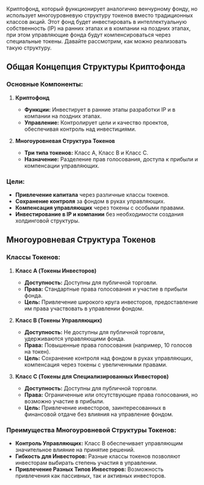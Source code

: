 Криптофонд, который функционирует аналогично венчурному фонду, но использует многоуровневую структуру токенов вместо традиционных классов акций. Этот фонд будет инвестировать в интеллектуальную собственность (IP) на ранних этапах и в компании на поздних этапах, при этом управляющие фонда будут компенсироваться через специальные токены. Давайте рассмотрим, как можно реализовать такую структуру.

## Общая Концепция Структуры Криптофонда

### Основные Компоненты:
1. **Криптофонд**
   - **Функции:** Инвестирует в ранние этапы разработки IP и в компании на поздних этапах.
   - **Управление:** Контролирует цели и качество проектов, обеспечивая контроль над инвестициями.
   
2. **Многоуровневая Структура Токенов**
   - **Три типа токенов:** Класс A, Класс B и Класс C.
   - **Назначение:** Разделение прав голосования, доступа к прибыли и компенсации управляющих.

### Цели:
- **Привлечение капитала** через различные классы токенов.
- **Сохранение контроля** за фондом в руках управляющих.
- **Компенсация управляющих** через токены с особыми правами.
- **Инвестирование в IP и компании** без необходимости создания холдинговой структуры.

## Многоуровневая Структура Токенов

### Классы Токенов:
1. **Класс A (Токены Инвесторов)**
   - **Доступность:** Доступны для публичной торговли.
   - **Права:** Стандартные права голосования и участие в прибыли фонда.
   - **Цель:** Привлечение широкого круга инвесторов, предоставление им права участвовать в управлении фондом.

2. **Класс B (Токены Управляющих)**
   - **Доступность:** Не доступны для публичной торговли, удерживаются управляющими фонда.
   - **Права:** Повышенные права голосования (например, 10 голосов на токен).
   - **Цель:** Сохранение контроля над фондом в руках управляющих, компенсация через токены с увеличенными правами.

3. **Класс C (Токены для Специализированных Инвесторов)**
   - **Доступность:** Доступны для публичной торговли.
   - **Права:** Ограниченные или отсутствующие права голосования, но возможно участие в прибыли.
   - **Цель:** Привлечение инвесторов, заинтересованных в финансовой отдаче без влияния на управление фондом.

### Преимущества Многоуровневой Структуры Токенов:
- **Контроль Управляющих:** Класс B обеспечивает управляющим значительное влияние на принятие решений.
- **Гибкость для Инвесторов:** Разные классы токенов позволяют инвесторам выбирать степень участия в управлении.
- **Привлечение Разных Типов Инвесторов:** Возможность привлечения как пассивных, так и активных инвесторов.
